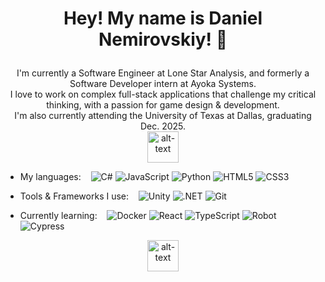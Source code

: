 # <p align="center">Hey! My name is Daniel Nemirovskiy! 👋</p>
<p align="center">I'm currently a Software Engineer at Lone Star Analysis, and formerly a Software Developer intern at Ayoka Systems.<br>
I love to work on complex full-stack applications that challenge my critical thinking, with a passion for game design & development.<br>
I'm also currently attending the University of Texas at Dallas, graduating Dec. 2025. <br>
<img src="https://github.com/user-attachments/assets/190560a9-a0ad-4917-a593-0fa6761872fd" alt="alt-text" title="why is he dancing cats can't do that stop that man" width="50">
  
- My languages:&nbsp;&nbsp;&nbsp;
![C#](https://img.shields.io/badge/-C%23-239120?style=for-the-badge&logo=c-sharp&logoColor=white)
![JavaScript](https://img.shields.io/badge/-JavaScript-F7DF1E?style=for-the-badge&logo=javascript&logoColor=black)
![Python](https://img.shields.io/badge/-Python-3776AB?style=for-the-badge&logo=python&logoColor=white)
![HTML5](https://img.shields.io/badge/-HTML5-E34F26?style=for-the-badge&logo=html5&logoColor=white)
![CSS3](https://img.shields.io/badge/-CSS3-1572B6?style=for-the-badge&logo=css3&logoColor=white)


- Tools & Frameworks I use:&nbsp;&nbsp;&nbsp;
![Unity](https://img.shields.io/badge/-Unity-000000?style=for-the-badge&logo=unity&logoColor=white)
![.NET](https://img.shields.io/badge/-.NET-512BD4?style=for-the-badge&logo=dotnet&logoColor=white)
![Git](https://img.shields.io/badge/-Git-F05032?style=for-the-badge&logo=git&logoColor=white)

- Currently learning:&nbsp;&nbsp;&nbsp;
![Docker](https://img.shields.io/badge/-Docker-3178C6?style=for-the-badge&logo=docker&logoColor=black)
![React](https://img.shields.io/badge/-React-61DAFB?style=for-the-badge&logo=react&logoColor=black)
![TypeScript](https://img.shields.io/badge/-TypeScript-3178C6?style=for-the-badge&logo=typescript&logoColor=white)
![Robot](https://img.shields.io/badge/-Robot-000000?style=for-the-badge&logo=robot-framework&logoColor=white)
![Cypress](https://img.shields.io/badge/-Cypress-000000?style=for-the-badge&logo=cypress&logoColor=white)
</p>

<p align="center">
<img src="https://github.com/user-attachments/assets/c5ff5949-c4d2-4c79-a4a7-36fe761d689e" alt="alt-text" width="50" title="who is this guy someone please tell me">
</p>
<!--
**denemir/denemir** is a ✨ _special_ ✨ repository because its `README.md` (this file) appears on your GitHub profile.

Here are some ideas to get you started:

- 🔭 I’m currently working on ...
- 🌱 I’m currently learning ...
- 👯 I’m looking to collaborate on ...
- 🤔 I’m looking for help with ...
- 💬 Ask me about ...
- 📫 How to reach me: ...
- 😄 Pronouns: ...
- ⚡ Fun fact: ...
-->
